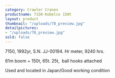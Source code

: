```yaml
---
category: Crawler Cranes
productname: 7150-Kobelco 150t
layout: product
thumbnail: "/uploads/78_preview.jpg"
detailpictures:
- "/uploads/78_preview.jpg"
sold: false
---
```


7150,&nbsp;1992yr,&nbsp;S.N. JJ-00194. Hr meter, 9240 hrs.

61m boom&nbsp;+ 150t, 65t. 25t, &nbsp;ball hooks attached

Used and located in Japan/Good working condition



